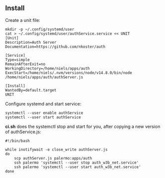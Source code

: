 ## Install

Create a unit file:

```
mkdir -p ~/.config/systemd/user
cat > ~/.config/systemd/user/authService.service << UNIT
[Unit]
Description=Auth Server
Documentation=https://github.com/nkoster/auth

[Service]
Type=simple
RemainAfterExit=no
WorkingDirectory=/home/niels/apps/auth
ExecStart=/home/niels/.nvm/versions/node/v14.8.0/bin/node /home/niels/apps/auth/authServer.js

[Install]
WantedBy=default.target
UNIT
```

Configure systemd and start service:

```
systemctl --user enable authService
systemctl --user start authService
```

**ci.sh** does the systemctl stop and start for you, after copying a new version of authService.js:

```
#!/bin/bash

while inotifywait -e close_write authServer.js
do
    scp authServer.js palermo:apps/auth
    ssh palermo 'systemctl --user stop auth_w3b_net.service'
    ssh palermo 'systemctl --user start auth_w3b_net.service'
done
```
